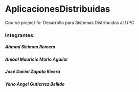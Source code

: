 # AplicacionesDistribuidas
Course project for Desarrollo para Sistemas Distribuidos at UPC<br> 
### Integrantes:<br> 
##### Ahmad Sleiman Romero
##### Anibal Mauricio Marlo Aguilar
##### José Daniel Zapata Rivera
##### Yeno Angel Gutierrez Bellido
